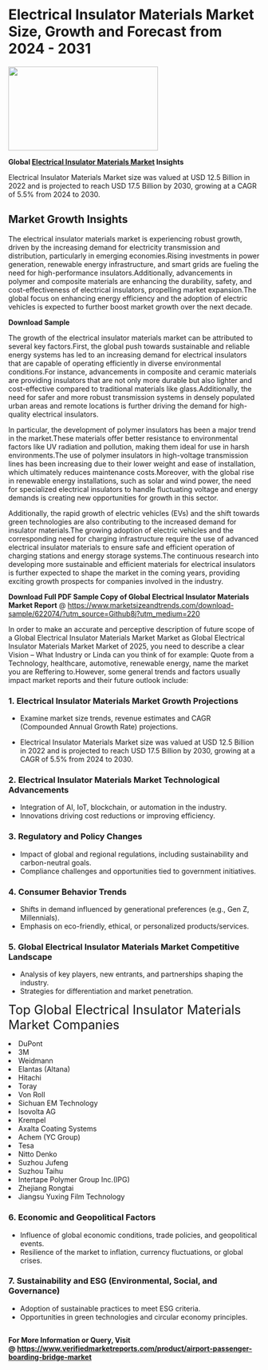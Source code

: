 <H1>Electrical Insulator Materials Market Size, Growth and Forecast from 2024 - 2031</H1><img class="aligncenter size-medium wp-image-584254" src="https://thirdeyenews.in/wp-content/uploads/2024/09/Global-Market-Research-300x168.jpeg" alt="" width="300" height="168" /><p><strong>Global&nbsp;<a href="https://www.marketsizeandtrends.com/download-sample/622074/?utm_source=Github8j?utm_medium=220">Electrical Insulator Materials Market</a> Insights</strong></p><p>Electrical Insulator Materials Market size was valued at USD 12.5 Billion in 2022 and is projected to reach USD 17.5 Billion by 2030, growing at a CAGR of 5.5% from 2024 to 2030.</p><p><h2>Market Growth Insights</h2> <p>The electrical insulator materials market is experiencing robust growth, driven by the increasing demand for electricity transmission and distribution, particularly in emerging economies.Rising investments in power generation, renewable energy infrastructure, and smart grids are fueling the need for high-performance insulators.Additionally, advancements in polymer and composite materials are enhancing the durability, safety, and cost-effectiveness of electrical insulators, propelling market expansion.The global focus on enhancing energy efficiency and the adoption of electric vehicles is expected to further boost market growth over the next decade.</p> <p><strong>Download Sample</strong></p> <p>The growth of the electrical insulator materials market can be attributed to several key factors.First, the global push towards sustainable and reliable energy systems has led to an increasing demand for electrical insulators that are capable of operating efficiently in diverse environmental conditions.For instance, advancements in composite and ceramic materials are providing insulators that are not only more durable but also lighter and cost-effective compared to traditional materials like glass.Additionally, the need for safer and more robust transmission systems in densely populated urban areas and remote locations is further driving the demand for high-quality electrical insulators.</p> <p>In particular, the development of polymer insulators has been a major trend in the market.These materials offer better resistance to environmental factors like UV radiation and pollution, making them ideal for use in harsh environments.The use of polymer insulators in high-voltage transmission lines has been increasing due to their lower weight and ease of installation, which ultimately reduces maintenance costs.Moreover, with the global rise in renewable energy installations, such as solar and wind power, the need for specialized electrical insulators to handle fluctuating voltage and energy demands is creating new opportunities for growth in this sector.</p> <p>Additionally, the rapid growth of electric vehicles (EVs) and the shift towards green technologies are also contributing to the increased demand for insulator materials.The growing adoption of electric vehicles and the corresponding need for charging infrastructure require the use of advanced electrical insulator materials to ensure safe and efficient operation of charging stations and energy storage systems.The continuous research into developing more sustainable and efficient materials for electrical insulators is further expected to shape the market in the coming years, providing exciting growth prospects for companies involved in the industry.</p> <p><span class=""><strong>Download Full PDF Sample Copy of Global Electrical Insulator Materials Market Report</strong> @ <a href="https://www.marketsizeandtrends.com/download-sample/622074/?utm_source=Github8j?utm_medium=220" target="_blank">https://www.marketsizeandtrends.com/download-sample/622074/?utm_source=Github8j?utm_medium=220</a></span></p><p>In order to make an accurate and perceptive description of future scope of a Global&nbsp;Electrical Insulator Materials Market Market as Global&nbsp;Electrical Insulator Materials Market Market of 2025, you need to describe a clear Vision &ndash; What Industry or Linda can you think of for example: Quote from a Technology, healthcare, automotive, renewable energy, name the market you are Reffering to.However, some general trends and factors usually impact market reports and their future outlook include:</p><h3>1.&nbsp;<strong>Electrical Insulator Materials Market Growth Projections</strong></h3><ul><li>Examine market size trends, revenue estimates and CAGR (Compounded Annual Growth Rate) projections.</li><li><p>Electrical Insulator Materials Market size was valued at USD 12.5 Billion in 2022 and is projected to reach USD 17.5 Billion by 2030, growing at a CAGR of 5.5% from 2024 to 2030.</p></li></ul><h3>2.&nbsp;<strong>Electrical Insulator Materials Market Technological Advancements</strong></h3><ul><li>Integration of AI, IoT, blockchain, or automation in the industry.</li><li>Innovations driving cost reductions or improving efficiency.</li></ul><h3>3.&nbsp;<strong>Regulatory and Policy Changes</strong></h3><ul><li>Impact of global and regional regulations, including sustainability and carbon-neutral goals.</li><li>Compliance challenges and opportunities tied to government initiatives.</li></ul><h3>4.&nbsp;<strong>Consumer Behavior Trends</strong></h3><ul><li>Shifts in demand influenced by generational preferences (e.g., Gen Z, Millennials).</li><li>Emphasis on eco-friendly, ethical, or personalized products/services.</li></ul><h3>5.&nbsp;<strong>Global Electrical Insulator Materials Market Competitive Landscape</strong></h3><ul><li>Analysis of key players, new entrants, and partnerships shaping the industry.</li><li>Strategies for differentiation and market penetration.</li></ul><p data-pm-slice="1 1 []"><span style="color: inherit; font-family: inherit; font-size: 25px;">Top Global Electrical Insulator Materials Market Companies</span></p><div class="" data-test-id=""><p><li>DuPont</li><li> 3M</li><li> Weidmann</li><li> Elantas (Altana)</li><li> Hitachi</li><li> Toray</li><li> Von Roll</li><li> Sichuan EM Technology</li><li> Isovolta AG</li><li> Krempel</li><li> Axalta Coating Systems</li><li> Achem (YC Group)</li><li> Tesa</li><li> Nitto Denko</li><li> Suzhou Jufeng</li><li> Suzhou Taihu</li><li> Intertape Polymer Group Inc.(IPG)</li><li> Zhejiang Rongtai</li><li> Jiangsu Yuxing Film Technology</li></p></div><h3>6.&nbsp;<strong>Economic and Geopolitical Factors</strong></h3><ul><li>Influence of global economic conditions, trade policies, and geopolitical events.</li><li>Resilience of the market to inflation, currency fluctuations, or global crises.</li></ul><h3>7.&nbsp;<strong>Sustainability and ESG (Environmental, Social, and Governance)</strong></h3><ul><li>Adoption of sustainable practices to meet ESG criteria.</li><li>Opportunities in green technologies and circular economy principles.</li></ul><h2><strong style="font-size: 14px;">For More Information or Query, Visit @&nbsp;</strong><a style="background-color: #ffffff; font-size: 14px;" href="https://www.marketsizeandtrends.com/report/electrical-insulator-materials-market/" target="_blank">https://www.verifiedmarketreports.com/product/airport-passenger-boarding-bridge-market</a></h2>